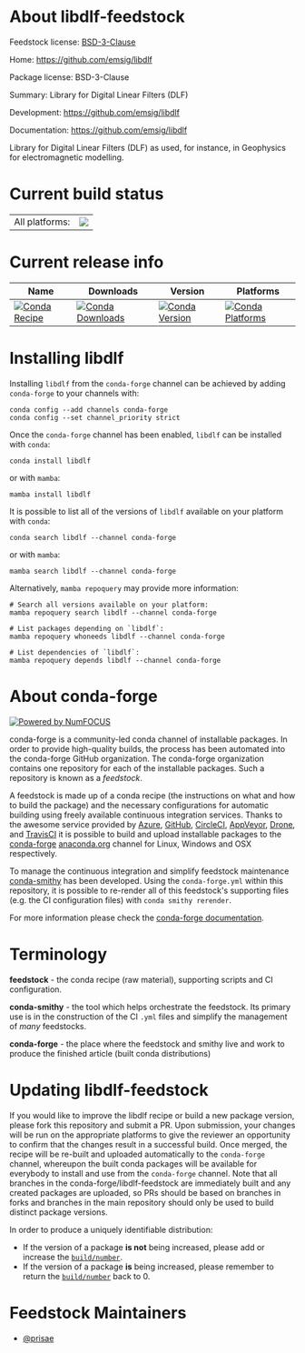 About libdlf-feedstock
======================

Feedstock license: [BSD-3-Clause](https://github.com/conda-forge/libdlf-feedstock/blob/main/LICENSE.txt)

Home: https://github.com/emsig/libdlf

Package license: BSD-3-Clause

Summary: Library for Digital Linear Filters (DLF)

Development: https://github.com/emsig/libdlf

Documentation: https://github.com/emsig/libdlf

Library for Digital Linear Filters (DLF) as used, for instance,
in Geophysics for electromagnetic modelling.


Current build status
====================


<table><tr><td>All platforms:</td>
    <td>
      <a href="https://dev.azure.com/conda-forge/feedstock-builds/_build/latest?definitionId=13624&branchName=main">
        <img src="https://dev.azure.com/conda-forge/feedstock-builds/_apis/build/status/libdlf-feedstock?branchName=main">
      </a>
    </td>
  </tr>
</table>

Current release info
====================

| Name | Downloads | Version | Platforms |
| --- | --- | --- | --- |
| [![Conda Recipe](https://img.shields.io/badge/recipe-libdlf-green.svg)](https://anaconda.org/conda-forge/libdlf) | [![Conda Downloads](https://img.shields.io/conda/dn/conda-forge/libdlf.svg)](https://anaconda.org/conda-forge/libdlf) | [![Conda Version](https://img.shields.io/conda/vn/conda-forge/libdlf.svg)](https://anaconda.org/conda-forge/libdlf) | [![Conda Platforms](https://img.shields.io/conda/pn/conda-forge/libdlf.svg)](https://anaconda.org/conda-forge/libdlf) |

Installing libdlf
=================

Installing `libdlf` from the `conda-forge` channel can be achieved by adding `conda-forge` to your channels with:

```
conda config --add channels conda-forge
conda config --set channel_priority strict
```

Once the `conda-forge` channel has been enabled, `libdlf` can be installed with `conda`:

```
conda install libdlf
```

or with `mamba`:

```
mamba install libdlf
```

It is possible to list all of the versions of `libdlf` available on your platform with `conda`:

```
conda search libdlf --channel conda-forge
```

or with `mamba`:

```
mamba search libdlf --channel conda-forge
```

Alternatively, `mamba repoquery` may provide more information:

```
# Search all versions available on your platform:
mamba repoquery search libdlf --channel conda-forge

# List packages depending on `libdlf`:
mamba repoquery whoneeds libdlf --channel conda-forge

# List dependencies of `libdlf`:
mamba repoquery depends libdlf --channel conda-forge
```


About conda-forge
=================

[![Powered by
NumFOCUS](https://img.shields.io/badge/powered%20by-NumFOCUS-orange.svg?style=flat&colorA=E1523D&colorB=007D8A)](https://numfocus.org)

conda-forge is a community-led conda channel of installable packages.
In order to provide high-quality builds, the process has been automated into the
conda-forge GitHub organization. The conda-forge organization contains one repository
for each of the installable packages. Such a repository is known as a *feedstock*.

A feedstock is made up of a conda recipe (the instructions on what and how to build
the package) and the necessary configurations for automatic building using freely
available continuous integration services. Thanks to the awesome service provided by
[Azure](https://azure.microsoft.com/en-us/services/devops/), [GitHub](https://github.com/),
[CircleCI](https://circleci.com/), [AppVeyor](https://www.appveyor.com/),
[Drone](https://cloud.drone.io/welcome), and [TravisCI](https://travis-ci.com/)
it is possible to build and upload installable packages to the
[conda-forge](https://anaconda.org/conda-forge) [anaconda.org](https://anaconda.org/)
channel for Linux, Windows and OSX respectively.

To manage the continuous integration and simplify feedstock maintenance
[conda-smithy](https://github.com/conda-forge/conda-smithy) has been developed.
Using the ``conda-forge.yml`` within this repository, it is possible to re-render all of
this feedstock's supporting files (e.g. the CI configuration files) with ``conda smithy rerender``.

For more information please check the [conda-forge documentation](https://conda-forge.org/docs/).

Terminology
===========

**feedstock** - the conda recipe (raw material), supporting scripts and CI configuration.

**conda-smithy** - the tool which helps orchestrate the feedstock.
                   Its primary use is in the construction of the CI ``.yml`` files
                   and simplify the management of *many* feedstocks.

**conda-forge** - the place where the feedstock and smithy live and work to
                  produce the finished article (built conda distributions)


Updating libdlf-feedstock
=========================

If you would like to improve the libdlf recipe or build a new
package version, please fork this repository and submit a PR. Upon submission,
your changes will be run on the appropriate platforms to give the reviewer an
opportunity to confirm that the changes result in a successful build. Once
merged, the recipe will be re-built and uploaded automatically to the
`conda-forge` channel, whereupon the built conda packages will be available for
everybody to install and use from the `conda-forge` channel.
Note that all branches in the conda-forge/libdlf-feedstock are
immediately built and any created packages are uploaded, so PRs should be based
on branches in forks and branches in the main repository should only be used to
build distinct package versions.

In order to produce a uniquely identifiable distribution:
 * If the version of a package **is not** being increased, please add or increase
   the [``build/number``](https://docs.conda.io/projects/conda-build/en/latest/resources/define-metadata.html#build-number-and-string).
 * If the version of a package **is** being increased, please remember to return
   the [``build/number``](https://docs.conda.io/projects/conda-build/en/latest/resources/define-metadata.html#build-number-and-string)
   back to 0.

Feedstock Maintainers
=====================

* [@prisae](https://github.com/prisae/)

